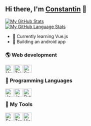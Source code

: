 
[website]:https://constantin-hentgen.fr
## Hi there, I'm [Constantin][website] 👋

[![My GitHub Stats](https://github-readme-stats.vercel.app/api/?username=constantin-hentgen&count_private=true&showicons=false)]()
<br />
[![My GitHub Language Stats](https://github-readme-stats.vercel.app/api/top-langs/?username=constantin-hentgen&langs_count=5)]()

- 🌱 Currently learning Vue.js
- 🎯 Building an android app

### 🌎 **Web development**

[<img align="left" alt="VueJS" width="26px" src="https://bit.ly/304Tnp2" />][vueJS]

[<img align="left" alt="TailwindCss" width="26px" src="https://bit.ly/3weWcSm" />][tailwindcss]

[<img align="left" alt="Sass" width="26px" src="https://bit.ly/3mSLtb7" />][sass]

<br />

### 📝 **Programming Languages**

[<img align="left" alt="Java" width="26px" src="https://bit.ly/3mP8H1U" />][java]

[<img align="left" alt="JavaScript" width="26px" src="https://bit.ly/31tlmz8" />][javascript]

[<img align="left" alt="Python" width="26px" src="https://bit.ly/3GY7Q6S" />][python]

<br />

### 🔧 **My Tools**

[<img align="left" alt="Fedora" width="26px" src="https://bit.ly/3bPDoxC" />][fedora]

[<img align="left" alt="Terminal" width="26px" src="https://bit.ly/3bMfiUz" />][bash]

[<img align="left" alt="Visual Studio Code" width="26px" src="https://bit.ly/3o9i0Jt" />][vscode]




[python]:https://www.python.org/
[vscode]:https://code.visualstudio.com/
[vueJS]:https://vuejs.org/
[sass]:https://sass-lang.com/
[javascript]:https://www.javascript.com/
[java]:https://www.java.com/en/download/help/whatis_java.html
[fedora]:https://getfedora.org/
[bash]:https://en.wikipedia.org/wiki/Bash_%28Unix_shell%29
[tailwindcss]:https://tailwindcss.com/
